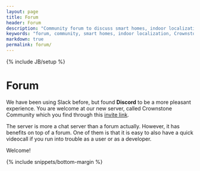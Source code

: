 ```yaml
---
layout: page
title: Forum
header: Forum
description: "Community forum to discuss smart homes, indoor localization, and Crownstones in particular."
keywords: "forum, community, smart homes, indoor localization, Crownstone, Guidestone"
markdown: true
permalink: forum/
---
```

{% include JB/setup %}

# Forum

We have been using Slack before, but found **Discord** to be a more pleasant experience. You are welcome at our new server, called Crownstone Community which you find through this [invite link](https://discord.gg/TPYfMvV7bD).

The server is more a chat server than a forum actually. However, it has benefits on top of a forum. One of them is that it is easy to also have a quick videocall if you run into trouble as a user or as a developer.

Welcome!

{% include snippets/bottom-margin %}
